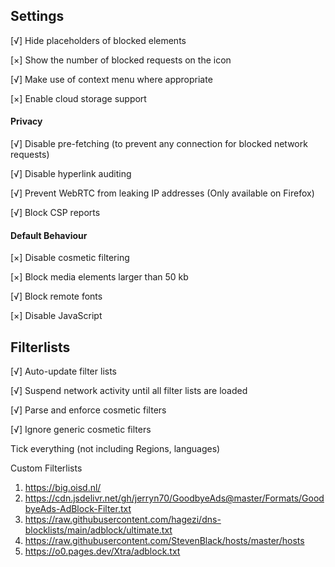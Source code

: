 ## Settings

[√] Hide placeholders of blocked elements

[×] Show the number of blocked requests on the icon

[√] Make use of context menu where appropriate 

[×] Enable cloud storage support 


#### Privacy 

[√] Disable pre-fetching (to prevent any connection for blocked network requests)

[√] Disable hyperlink auditing 

[√] Prevent WebRTC from leaking IP addresses (Only available on Firefox)

[√] Block CSP reports


#### Default Behaviour 

[×] Disable cosmetic filtering

[×] Block media elements larger than 50 kb

[√] Block remote fonts 

[×] Disable JavaScript 


## Filterlists 
[√] Auto-update filter lists

[√] Suspend network activity until all filter lists are loaded

[√] Parse and enforce cosmetic filters 

[√] Ignore generic cosmetic filters 

Tick everything (not including Regions, languages) 

Custom Filterlists 
1. https://big.oisd.nl/
2. https://cdn.jsdelivr.net/gh/jerryn70/GoodbyeAds@master/Formats/GoodbyeAds-AdBlock-Filter.txt
3. https://raw.githubusercontent.com/hagezi/dns-blocklists/main/adblock/ultimate.txt
4. https://raw.githubusercontent.com/StevenBlack/hosts/master/hosts
5. https://o0.pages.dev/Xtra/adblock.txt
